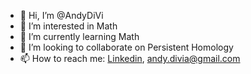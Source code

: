 - 👋 Hi, I’m @AndyDiVi
- 👀 I’m interested in Math
- 🌱 I’m currently learning Math
- 💞️ I’m looking to collaborate on Persistent Homology
- 📫 How to reach me: [ Linkedin](https://www.linkedin.com/in/andrea-di-via-51331016a/), andy.divia@gmail.com

<!---
AndyDiVi/AndyDiVi is a ✨ special ✨ repository because its `README.md` (this file) appears on your GitHub profile.
You can click the Preview link to take a look at your changes.
--->
